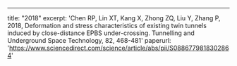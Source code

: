 ---
title: "2018"
excerpt: 'Chen RP, Lin XT, Kang X, Zhong ZQ, Liu Y, Zhang P, 2018, Deformation and stress characteristics of existing twin tunnels induced by close-distance EPBS under-crossing. Tunnelling and Underground Space Technology, 82, 468-481'
paperurl: 'https://www.sciencedirect.com/science/article/abs/pii/S0886779818302864'
